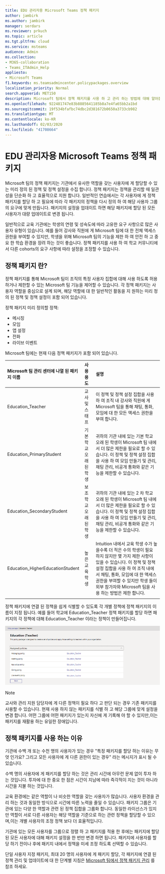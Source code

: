 ```yaml
---
title: EDU 관리자용 Microsoft Teams 정책 패키지
author: jambirk
ms.author: jambirk
manager: serdars
ms.reviewer: prkuch
ms.topic: article
ms.tgt.pltfrm: cloud
ms.service: msteams
audience: Admin
ms.collection:
- M365-collaboration
- Teams_ITAdmin_Help
appliesto:
- Microsoft Teams
f1.keywords: ms.teamsadmincenter.policypackages.overview
localization_priority: Normal
search.appverid: MET150
description: Microsoft 팀에서 정책 패키지를 사용 하 고 관리 하는 방법에 대해 알아봅니다.
ms.openlocfilehash: 922481747e83b8885641185b8a7e4fa65bb2a1bd
ms.sourcegitcommit: 19f534bfafbc74dbc2d381672b0650a3733cb982
ms.translationtype: MT
ms.contentlocale: ko-KR
ms.lasthandoff: 02/03/2020
ms.locfileid: "41708664"
---
```

# <a name="microsoft-teams-policy-packages-for-edu-admins"></a>EDU 관리자용 Microsoft Teams 정책 패키지

Microsoft 팀의 정책 패키지는 기관에서 유사한 역할을 갖는 사용자에 게 할당할 수 있는 미리 정의 된 정책 및 정책 설정을 수집 합니다. 정책 패키지는 정책을 관리할 때 일관성을 단순화 하 고 효율적으로 지원 합니다. 일반적인 연습에서는 각 사용자에 게 정책 패키지를 할당 하 고 필요에 따라 각 패키지의 정책을 다시 정의 하 여 해당 사용자 그룹의 요구에 맞게 만듭니다. 패키지의 설정을 업데이트 하면 해당 패키지에 할당 된 모든 사용자가 대량 업데이트로 변경 됩니다.

일반적으로 교육 기관에는 학생의 연령 및 성숙도에 따라 고유한 요구 사항으로 많은 사용자 유형이 있습니다. 예를 들어 강사와 직원에 게 Microsoft 팀에 대 한 전체 액세스 권한을 부여할 수 있지만, 학생을 위해 Microsoft 팀의 기능을 제한 하 여 안전 하 고 중요 한 학습 환경을 장려 하는 것이 좋습니다. 정책 패키지를 사용 하 여 학교 커뮤니티에서 다른 cohorts의 요구 사항에 따라 설정을 조정할 수 있습니다.

## <a name="what-is-a-policy-package"></a>정책 패키지 란?

정책 패키지를 통해 Microsoft 팀이 조직의 특정 사용자 집합에 대해 사용 하도록 허용 하거나 제한할 수 있는 Microsoft 팀 기능을 제어할 수 있습니다. 각 정책 패키지는 사용자 역할을 중심으로 설계 되며, 해당 역할에 대 한 일반적인 활동을 지 원하는 미리 정의 된 정책 및 정책 설정이 포함 되어 있습니다.

정책 패키지 미리 정의할 정책:
- 메시징
- 모임
- 앱 설정
- 전화
- 라이브 이벤트

Microsoft 팀에는 현재 다음 정책 패키지가 포함 되어 있습니다.

|Microsoft 팀 관리 센터에 나열 된 패키지 이름 |사용 용도  |설명 |
|:--- |:--- |:--- |
|Education_Teacher| 교사 및 스태프| 이 정책 및 정책 설정 집합을 사용 하 여 조직 내 강사와 직원에 게 Microsoft 팀을 통해 채팅, 통화, 모임에 대 한 모든 액세스 권한을 부여 합니다. |
|Education_PrimaryStudent | 기본 학교 오래 된 학생  | 귀하의 기관 내에 있는 기본 학교 오래 된 학생이 Microsoft 팀 내에서 더 많은 제한을 필요로 할 수 있습니다. 이 정책 및 정책 설정 집합을 사용 하 여 모임 만들기 및 관리, 채팅 관리, 비공개 통화와 같은 기능을 제한할 수 있습니다. |
|Education_SecondaryStudent| 보조 학교 오래 된 학생 | 귀하의 기관 내에 있는 2 차 학교 오래 된 학생이 Microsoft 팀 내에서 더 많은 제한을 필요로 할 수 있습니다. 이 정책 및 정책 설정 집합을 사용 하 여 모임 만들기 및 관리, 채팅 관리, 비공개 통화와 같은 기능을 제한할 수 있습니다. |
|Education_HigherEducationStudent | 높은 교육 학생 | Intuition 내에서 교육 학생 수가 높을수록 더 적은 수의 학생이 필요 하지 않지만 몇 가지 제한 사항이 있을 수 있습니다. 이 정책 및 정책 설정 집합을 사용 하 여 조직 내에서 채팅, 통화, 모임에 대 한 액세스 권한을 부여할 수 있지만 학생 들이 외부 참가자와 Microsoft 팀을 사용 하는 방법은 제한 합니다. |
|||

정책 패키지에 연결 된 정책을 쉽게 식별할 수 있도록 각 개별 정책에 정책 패키지의 이름이 지정 됩니다. 예를 들어 학교에 Education_Teacher 정책 패키지를 할당 하면 패키지의 각 정책에 대해 Education_Teacher 이라는 정책이 만들어집니다.

![Education_Teacher 정책 패키지 스크린샷](media/policy-packages-education_teacher.png)

> [!NOTE]
> 교사와 관리 지원 담당자에 게 다른 정책이 필요 하다 고 판단 되는 경우 기존 패키지를 사용할 수 있습니다. 현재 사용 하지 않는 패키지를 식별 하 고 해당 그룹에 맞게 설정을 변경 합니다. 어떤 그룹에 어떤 패키지가 있는지 자신에 게 기록해 야 할 수 있지만,이는 패키지를 재활용 하는 유일한 장애입니다.

## <a name="why-use-policy-packages"></a>정책 패키지를 사용 하는 이유

기관에 수백 개 또는 수천 명의 사용자가 있는 경우 "특정 패키지를 할당 하는 이유는 무엇 인가요? 그리고 모든 사용자에 게 다른 권한이 있는 경우" 라는 메시지가 표시 될 수 있습니다.

수백 명의 사용자에 게 패키지를 할당 하는 것은 관리 시간에 아무런 문제 없이 투자 하는 것입니다. 투자에 대 한 중요 한 점은 시간이 지남에 따라 즉각적이 지는 것이 아니라 시간을 지불 하는 것입니다.

교육 환경에는 같은 역할이 나 비슷한 역할을 갖는 사용자가 많습니다. 사용자 환경을 관리 하는 것과 동일한 방식으로 시간에 따른 노력을 줄일 수 있습니다. 패키지 그룹은 기관에 있는 다양 한 역할과 관련 된 정책 집합을 그룹화 합니다. 동일한 라이선스가 있지만 역할이 서로 다른 사용자는 해당 역할을 기준으로 하는 관련 정책을 할당할 수 있으며,이는 개별 사용자의 조정 정책 보다 더 효율적입니다.

기관에 있는 모든 사용자를 그룹으로 정렬 하 고 패키지를 적용 한 후에는 패키지에 할당 된 모든 사용자에 대해 패키지 설정을 한 번만 변경 하면 됩니다. 패키지에 사용자를 할당 하기 전이나 후에 패키지 내에서 정책을 미세 조정 하도록 선택할 수 있습니다.

단일 사용자 지정 패키지, 최대 20 명의 사용자에 게 패키지 할당, 각 패키지에 연결 된 정책 관리 및 업데이트에 대 한 단계별 지침은 [Microsoft 팀에서 정책 패키지 관리](manage-policy-packages.md) 를 참조 하세요.

